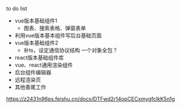 to do list
* vue版本基础组件1
  * 图表、搜索表格、弹窗表单
* 利用vue版本基本组件写后台基础页面
* vue版本基础组件2
  * 补ts，设定通信协议结构 一个对象全包？
* react版本基础组件库
* vue、react通用渲染组件
* 后台组件编辑器
* 远程渲染页
* 其他善尾工作

<!-- 设计文档 -->
https://z2431n96ps.feishu.cn/docx/DTFwd2r14opCECxmygfclkK5n1g